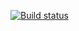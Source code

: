 [![Build status](https://ci.appveyor.com/api/projects/status/2k84srehrtwhiiaf?svg=true)](https://ci.appveyor.com/project/AlexanderSamisko/ahj-event-1)